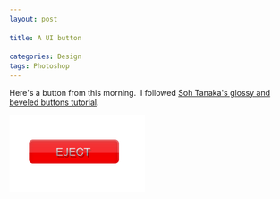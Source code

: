 ```yaml
---
layout: post

title: A UI button

categories: Design
tags: Photoshop
---
```

<p>Here's a button from this morning.  I followed <a href="http://www.sohtanaka.com/web-design/glossy-beveled-buttons-photoshop-tutorial/" target="_blank">Soh Tanaka's glossy and beveled buttons tutorial</a>.</p>
<p><a href="/assets/uploads/2011/11/Screen-shot-2011-11-06-at-11.55.47-AM.png"><img class="alignnone size-full wp-image-244" title="Screen shot 2011-11-06 at 11.55.47 AM" src="/assets/uploads/2011/11/Screen-shot-2011-11-06-at-11.55.47-AM.png" alt="" width="242" height="137" /></a></p>
